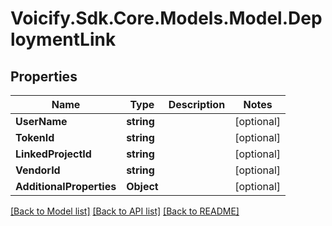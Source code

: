 # Voicify.Sdk.Core.Models.Model.DeploymentLink
## Properties

Name | Type | Description | Notes
------------ | ------------- | ------------- | -------------
**UserName** | **string** |  | [optional] 
**TokenId** | **string** |  | [optional] 
**LinkedProjectId** | **string** |  | [optional] 
**VendorId** | **string** |  | [optional] 
**AdditionalProperties** | **Object** |  | [optional] 

[[Back to Model list]](../README.md#documentation-for-models) [[Back to API list]](../README.md#documentation-for-api-endpoints) [[Back to README]](../README.md)

